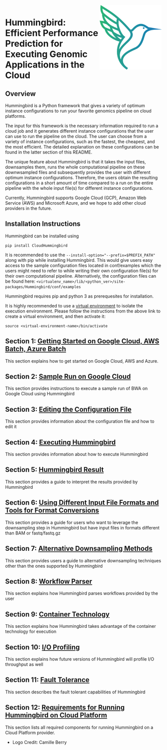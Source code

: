 <img src="https://github.com/StanfordBioinformatics/Hummingbird/blob/master/docs/hummingbird_2_2x.png" width="200" align="right">

# Hummingbird: Efficient Performance Prediction for Executing Genomic Applications in the Cloud #

## Overview

Hummingbird is a Python framework that gives a variety of optimum instance configurations to run your favorite genomics pipeline on cloud platforms.

The input for this framework is the necessary information required to run a cloud job and it generates different instance configurations that the user can use to run the pipeline on the cloud. The user can choose from a variety of instance configurations, such as the fastest, the cheapest, and the most efficient. The detailed explanation on these configurations can be found in the latter section of this README.

The unique feature about Hummingbird is that it takes the input files, downsamples them, runs the whole computational pipeline on these downwsampled files and subsequently provides the user with different optimum instance configurations. Therefore, the users obtain the resulting configurations in a short amount of time compared to a run on the entire pipeline with the whole input file(s) for different instance configurations.

Currently, Hummingbird supports Google Cloud (GCP), Amazon Web Service (AWS) and Microsoft Azure, and we hope to add other cloud providers in the future.

## Installation Instructions

Hummingbird can be installed using
```
pip install CloudHummingbird
```

It is recommended to use the ```--install-option="--prefix=$PREFIX_PATH"``` along with pip while installing Hummingbird. This would give users easy access to the sample configuration files located in conf/examples which the users might need to refer to while writing their own configuration file(s) for their own computational pipeline. Alternatively, the configuration files can be found here: ```<virtualenv_name>/lib/<python_ver>/site-packages/Hummingbird/conf/examples```

Hummingbird requires pip and python 3 as prerequesites for installation.

It is highly recommended to use a [virtual environment](https://packaging.python.org/guides/installing-using-pip-and-virtual-environments/) to isolate the execution environment. Please follow the instructions from the above link to create a virtual environment, and then activate it:
```
source <virtual-environment-name>/bin/activate
```

## Section 1: [Getting Started on Google Cloud, AWS Batch, Azure Batch](./docs/GettingStarted.md)
This section explains how to get started on Google Cloud, AWS and Azure.

## Section 2: [Sample Run on Google Cloud](./docs/SampleRun.md)
This section provides instructions to execute a sample run of BWA on Google Cloud using Hummingbird

## Section 3: [Editing the Configuration File](./docs/EditConf.md)
This section provides information about the configuration file and how to edit it

## Section 4: [Executing Hummingbird](./docs/ExecHummingbird.md)
This section provides information about how to execute Hummingbird

## Section 5: [Hummingbird Result](./docs/HummingbirdResult.md)
This section provides a guide to interpret the results provided by Hummingbird

## Section 6: [Using Different Input File Formats and Tools for Format Conversions](./docs/FormatConv.md)
This section provides a guide for users who want to leverage the downsampling step in Hummingbird but have input files in formats different than BAM or fastq/fastq.gz

## Section 7: [Alternative Downsampling Methods](./docs/AltDownsampling.md)
This section provides users a guide to alternative downsampling techniques other than the ones supported by Hummingbird

## Section 8: [Workflow Parser](./docs/WorkflowParser.md)
This section explains how Hummingbird parses workflows provided by the user

## Section 9: [Container Technology](./docs/ContainerTech.md)
This section explains how Hummingbird takes advantage of the container technology for execution

## Section 10: [I/O Profiling](./docs/IOProfiling.md)
This section explains how future versions of Hummingbird will profile I/O throughput as well

## Section 11: [Fault Tolerance](./docs/FaultTolerance.md)
This section describes the fault tolerant capabilities of Hummingbird

## Section 12: [Requirements for Running Hummingbird on Cloud Platform](./docs/CloudProviderRequirements.md)
This section lists all required components for running Hummingbird on a Cloud Platform provider.

* Logo Credit: Camille Berry

